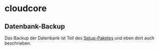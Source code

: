 # cloudcore

## Datenbank-Backup

Das Backup der Datenbank ist Teil des [Setup-Paketes](packages/SETUP.md#backup-und-restore) und eben dort auch beschrieben.